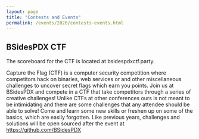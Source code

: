 ```yaml
---
layout: page
title: "Contests and Events"
permalink: /events/2020/contests-events.html
---
```


## BSidesPDX CTF

The scoreboard for the CTF is located at bsidespdxctf.party.

Capture the Flag (CTF) is a computer security competition where competitors hack on binaries, web services or and other miscellaneous challenges to uncover secret flags which earn you points. Join us at BSidesPDX and compete in a CTF that take competitors through a series of creative challenges! Unlike CTFs at other conferences ours is not meant to be intimidating and there are some challenges that any attendee should be able to solve! Come and learn some new skills or freshen up on some of the basics, which are easily forgotten. Like previous years, challenges and solutions will be open sourced after the event at https://github.com/BSidesPDX


<!--
<a name=""></a>

## Title
Abstract

### Hosted by
Author

*bio*
-->
